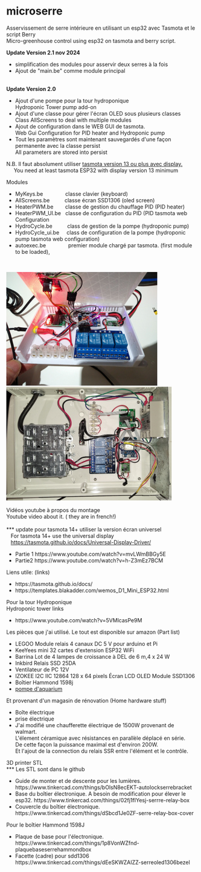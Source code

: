 # microserre

Asservissement de serre intérieure en utilisant un esp32 avec Tasmota et le script Berry<br>
Micro-greenhouse control  using  esp32 on tasmota and berry script.


<b>Update Version 2.1  nov 2024</b>
<ul><li>simplification des modules pour asservir deux serres à la fois</li>
<li>  Ajout de "main.be" comme module principal </li>
</ul>

<br>
<b>Update Version 2.0</b>
<ul><li>Ajout d'une pompe pour la tour hydroponique<br>Hydroponic Tower pump add-on</li>
<li>Ajout d'une classe pour gérer l'écran OLED sous plusieurs classes<br>Class AllScreens to deal with multiple modules</li>
<li>Ajout de configuration dans le WEB GUI de tasmota.<br> Web Gui Configuration for PID heater and Hydroponic pump</li>
<li>Tout les paramètres sont maintenant sauvegardés d'une façon permanente avec la classe persist<br>All parameters are stored into persist</li>
</ul>
N.B. Il faut absolument utiliser <a href="https://ota.tasmota.com/tasmota32/release/tasmota32-display.bin">tasmota version 13 ou plus avec display.</a><br>&nbsp;&nbsp;&nbsp;&nbsp;&nbsp;You need at least tasmota ESP32 with display version 13 minimum <br>

Modules
<ul><li>MyKeys.be&nbsp;&nbsp;&nbsp;&nbsp;&nbsp;&nbsp;&nbsp;&nbsp;&nbsp;&nbsp;&nbsp;&nbsp;&nbsp;&nbsp;&nbsp;classe clavier (keyboard)</li>
<li>AllScreens.be&nbsp;&nbsp;&nbsp;&nbsp;&nbsp&nbsp;&nbsp;&nbsp;&nbsp;&nbsp;classe écran SSD1306 (oled screen)</li>
<li>HeaterPWM.be&nbsp;&nbsp;&nbsp;&nbsp;&nbsp;&nbsp;&nbsp;&nbsp;classe de gestion du chauffage PID (PID heater)</li>
<li>HeaterPWM_UI.be&nbsp;&nbsp;&nbsp;classe de configuration du PID (PID tasmota web Configuration</li>
<li>HydroCycle.be&nbsp;&nbsp;&nbsp;&nbsp;&nbsp;&nbsp;&nbsp;&nbsp;&nbsp;&nbsp;class de gestion de la pompe (hydroponic pump)</li>
<li>HydroCycle_ui.be&nbsp;&nbsp;&nbsp;&nbsp;&nbsp;class de configuration de la pompe (hydroponic pump tasmota web configuration)</li>
<li>autoexec.be&nbsp;&nbsp;&nbsp;&nbsp;&nbsp;&nbsp;&nbsp;&nbsp;&nbsp;&nbsp;&nbsp;&nbsp;&nbsp;&nbsp;&nbsp;premier module chargé par tasmota. (first module to be loaded),
 </ul>
<br>


<img src="MicroserreBox.jpg" height="300"><img src="Esp32SerreBox.jpg" height="300">


Vidéos youtube à propos du montage<br>
Youtube video about it.  ( they are in french!)<br><br>
*** update pour tasmota 14+ utiliser la version écran universel<br>
&nbsp;&nbsp;&nbsp;For tasmota 14+  use the universal display<br>
&nbsp;&nbsp;&nbsp;https://tasmota.github.io/docs/Universal-Display-Driver/<br>

<ul><li>Partie 1 https://www.youtube.com/watch?v=mvLWmBBGy5E</li>
<li>Partie2 https://www.youtube.com/watch?v=h-Z3mEz7BCM</li></ul>


Liens utile: (links)
<ul><li>https://tasmota.github.io/docs/</li>
<li>https://templates.blakadder.com/wemos_D1_Mini_ESP32.html</li></ul>

Pour la tour Hydroponique<br>
Hydroponic tower links<br>
<ul><li>https://www.youtube.com/watch?v=5VMlcasPe9M</li>
</ul>

Les pièces que j'ai utilisé. Le tout est disponible sur amazon (Part list)
<ul><li>LEGOO Module relais 4 canaux DC 5 V pour arduino et Pi</li>
<li>KeeYees mini 32 cartes d'extension ESP32 WiFi</li>
<li>Barrina Lot de 4 lampes de croissance à DEL de 6 m,4 x 24 W</li>
<li>Inkbird Relais SSD 25DA</li> 
<li>Ventilateur de PC 12V</li>
<li>IZOKEE I2C IIC 12864 128 x 64 pixels Écran LCD OLED Module SSD1306</li>
<li>Boîtier Hammond 1598j</li>
<li><a href="https://www.amazon.ca/-/fr/gp/product/B0B4NZXBR6d">pompe d'aquarium</a></li></ul>

Et provenant d'un magasin de rénovation (Home hardware stuff)
<ul><li>Boîte électrique</li>
<li>prise électrique</li>
<li>J'ai modifié une chaufferette électrique de 1500W provenant de walmart.<br>
L'élement céramique avec résistances en parallèle  déplacé en série.<br>
De cette façon la puissance maximal est d'environ 200W.<br>
Et l'ajout de la connection du relais SSR entre l'élément et le contrôle.</li></ul>

3D printer STL<br>
*** Les STL sont dans le github
<ul><li>Guide de monter et de descente pour les lumières.  https://www.tinkercad.com/things/bOlsN8ecEKT-autolockserrebracket</li>
<li>Base du boîtier électronique. A besoin de modification pour élever le esp32. https://www.tinkercad.com/things/02fj1fIYesj-serrre-relay-box </li>
<li>Couvercle du boîtier électronique. https://www.tinkercad.com/things/dSbcd1Je0ZF-serre-relay-box-cover</li></ul>

Pour le boîtier Hammond 1598J
<ul><li>Plaque de base pour l'électronique.   https://www.tinkercad.com/things/1p8VonWZfnd-plaquebaseserrehammondbox</li>
<li>Facette (cadre) pour sdd1306  https://www.tinkercad.com/things/dEeSKWZAIZZ-serreoled1306bezel </li></ul>
